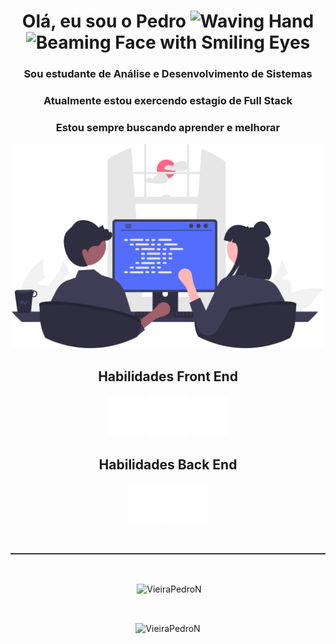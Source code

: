<h1 align="center">Olá, eu sou o 
    <a href="https://www.linkedin.com/in/pedro-n%C3%ADcolas-vieira-649963201/" 
    target= "_blank"
    style="text-decoration:none;"
    >Pedro </a>
    <img src="https://raw.githubusercontent.com/Tarikul-Islam-Anik/Animated-Fluent-Emojis/master/Emojis/Hand%20gestures/Waving%20Hand.png" alt="Waving Hand" width="30" height="30" />
    <img src="https://raw.githubusercontent.com/Tarikul-Islam-Anik/Animated-Fluent-Emojis/master/Emojis/Smilies/Beaming%20Face%20with%20Smiling%20Eyes.png" alt="Beaming Face with Smiling Eyes" width="25" height="25" />
</h1>

<h3 align="center">Sou estudante de Análise e Desenvolvimento de Sistemas</h3>
<h3 align="center">Atualmente estou exercendo estagio de Full Stack</h3>
<h3 align="center">Estou sempre buscando aprender e melhorar</h3>
<div style="text-align: center;">
  <p align="center">
    <img src="./assets/imgs/undraw_pair_programming_re_or4x.svg" style="width:500px;"/>
  </p>
</div>
<div style="text-align: center;">
  <h2 align="center">Habilidades Front End</h2>
  <p align="center">
    <img src="./assets/imgs/js-brands-solid.svg"/>
    <img src="./assets/imgs/icons8-typescript.svg">
    <img src="./assets/imgs/angular-brands-solid.svg"/>
  </p>
</div>


<div style="text-align: center;">
  <h2 align="center">Habilidades Back End</h2>
  <p align="center">
    <img src="./assets/imgs/python-brands-solid.svg"/> 
    <img src="./assets/imgs/icons8-csharp.svg"/>
  </p>
</div>
 
 
<br>
<hr style="border: none; border-top: 1px solid #555; width: 100%;" />
<br>
<p align="center">&nbsp;<img align="center" src="https://github-readme-stats.vercel.app/api?username=VieiraPedroN&theme=dark&show_icons=true&locale=en"  alt="VieiraPedroN" /></p>

<br><p align="center"><img align="center" src="https://github-readme-stats.vercel.app/api/top-langs?username=VieiraPedroN&show_icons=true&theme=dark&locale=en&layout=compact" alt="VieiraPedroN" /></p>
